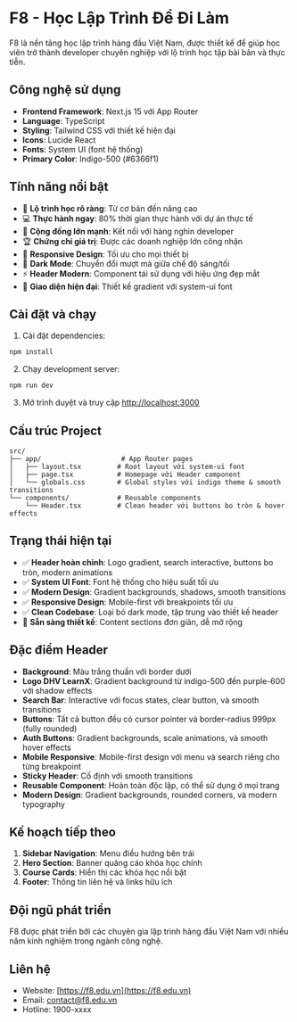 # F8 - Học Lập Trình Để Đi Làm

F8 là nền tảng học lập trình hàng đầu Việt Nam, được thiết kế để giúp học viên trở thành developer chuyên nghiệp với lộ trình học tập bài bản và thực tiễn.

## Công nghệ sử dụng

- **Frontend Framework**: Next.js 15 với App Router
- **Language**: TypeScript
- **Styling**: Tailwind CSS với thiết kế hiện đại
- **Icons**: Lucide React
- **Fonts**: System UI (font hệ thống)
- **Primary Color**: Indigo-500 (#6366f1)

## Tính năng nổi bật

- 🎯 **Lộ trình học rõ ràng**: Từ cơ bản đến nâng cao
- 💻 **Thực hành ngay**: 80% thời gian thực hành với dự án thực tế
- 👥 **Cộng đồng lớn mạnh**: Kết nối với hàng nghìn developer
- 🏆 **Chứng chỉ giá trị**: Được các doanh nghiệp lớn công nhận
- 📱 **Responsive Design**: Tối ưu cho mọi thiết bị
- 🌙 **Dark Mode**: Chuyển đổi mượt mà giữa chế độ sáng/tối
- ⚡ **Header Modern**: Component tái sử dụng với hiệu ứng đẹp mắt
- 🎨 **Giao diện hiện đại**: Thiết kế gradient với system-ui font

## Cài đặt và chạy

1. Cài đặt dependencies:
```bash
npm install
```

2. Chạy development server:
```bash
npm run dev
```

3. Mở trình duyệt và truy cập [http://localhost:3000](http://localhost:3000)

## Cấu trúc Project

```
src/
├── app/                    # App Router pages
│   ├── layout.tsx         # Root layout với system-ui font
│   ├── page.tsx           # Homepage với Header component
│   └── globals.css        # Global styles với indigo theme & smooth transitions
└── components/            # Reusable components
    └── Header.tsx         # Clean header với buttons bo tròn & hover effects
```

## Trạng thái hiện tại

- ✅ **Header hoàn chỉnh**: Logo gradient, search interactive, buttons bo tròn, modern animations
- ✅ **System UI Font**: Font hệ thống cho hiệu suất tối ưu
- ✅ **Modern Design**: Gradient backgrounds, shadows, smooth transitions
- ✅ **Responsive Design**: Mobile-first với breakpoints tối ưu
- ✅ **Clean Codebase**: Loại bỏ dark mode, tập trung vào thiết kế header
- 🔄 **Sẵn sàng thiết kế**: Content sections đơn giản, dễ mở rộng

## Đặc điểm Header

- **Background**: Màu trắng thuần với border dưới
- **Logo DHV LearnX**: Gradient background từ indigo-500 đến purple-600 với shadow effects
- **Search Bar**: Interactive với focus states, clear button, và smooth transitions
- **Buttons**: Tất cả button đều có cursor pointer và border-radius 999px (fully rounded)
- **Auth Buttons**: Gradient backgrounds, scale animations, và smooth hover effects
- **Mobile Responsive**: Mobile-first design với menu và search riêng cho từng breakpoint
- **Sticky Header**: Cố định với smooth transitions
- **Reusable Component**: Hoàn toàn độc lập, có thể sử dụng ở mọi trang
- **Modern Design**: Gradient backgrounds, rounded corners, và modern typography

## Kế hoạch tiếp theo

1. **Sidebar Navigation**: Menu điều hướng bên trái
2. **Hero Section**: Banner quảng cáo khóa học chính
3. **Course Cards**: Hiển thị các khóa học nổi bật
4. **Footer**: Thông tin liên hệ và links hữu ích

## Đội ngũ phát triển

F8 được phát triển bởi các chuyên gia lập trình hàng đầu Việt Nam với nhiều năm kinh nghiệm trong ngành công nghệ.

## Liên hệ

- Website: [https://f8.edu.vn](https://f8.edu.vn)
- Email: contact@f8.edu.vn
- Hotline: 1900-xxxx
